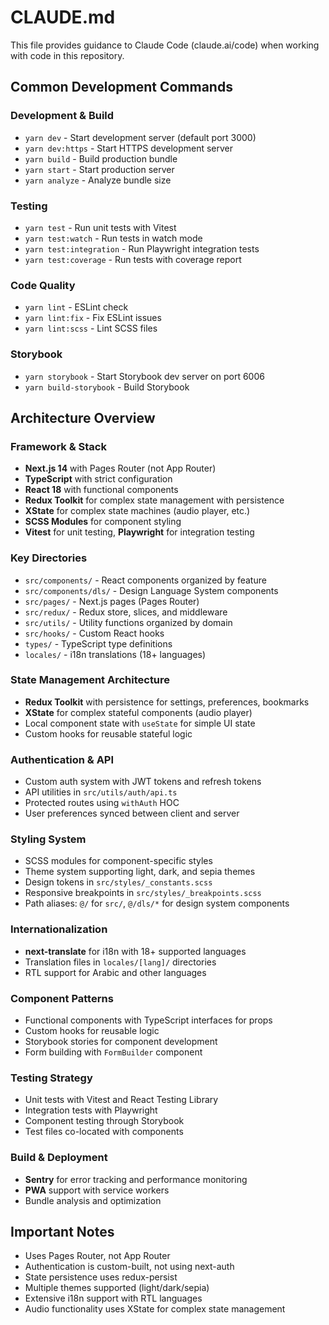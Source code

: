 # CLAUDE.md

This file provides guidance to Claude Code (claude.ai/code) when working with code in this
repository.

## Common Development Commands

### Development & Build

- `yarn dev` - Start development server (default port 3000)
- `yarn dev:https` - Start HTTPS development server
- `yarn build` - Build production bundle
- `yarn start` - Start production server
- `yarn analyze` - Analyze bundle size

### Testing

- `yarn test` - Run unit tests with Vitest
- `yarn test:watch` - Run tests in watch mode
- `yarn test:integration` - Run Playwright integration tests
- `yarn test:coverage` - Run tests with coverage report

### Code Quality

- `yarn lint` - ESLint check
- `yarn lint:fix` - Fix ESLint issues
- `yarn lint:scss` - Lint SCSS files

### Storybook

- `yarn storybook` - Start Storybook dev server on port 6006
- `yarn build-storybook` - Build Storybook

## Architecture Overview

### Framework & Stack

- **Next.js 14** with Pages Router (not App Router)
- **TypeScript** with strict configuration
- **React 18** with functional components
- **Redux Toolkit** for complex state management with persistence
- **XState** for complex state machines (audio player, etc.)
- **SCSS Modules** for component styling
- **Vitest** for unit testing, **Playwright** for integration testing

### Key Directories

- `src/components/` - React components organized by feature
- `src/components/dls/` - Design Language System components
- `src/pages/` - Next.js pages (Pages Router)
- `src/redux/` - Redux store, slices, and middleware
- `src/utils/` - Utility functions organized by domain
- `src/hooks/` - Custom React hooks
- `types/` - TypeScript type definitions
- `locales/` - i18n translations (18+ languages)

### State Management Architecture

- **Redux Toolkit** with persistence for settings, preferences, bookmarks
- **XState** for complex stateful components (audio player)
- Local component state with `useState` for simple UI state
- Custom hooks for reusable stateful logic

### Authentication & API

- Custom auth system with JWT tokens and refresh tokens
- API utilities in `src/utils/auth/api.ts`
- Protected routes using `withAuth` HOC
- User preferences synced between client and server

### Styling System

- SCSS modules for component-specific styles
- Theme system supporting light, dark, and sepia themes
- Design tokens in `src/styles/_constants.scss`
- Responsive breakpoints in `src/styles/_breakpoints.scss`
- Path aliases: `@/` for `src/`, `@/dls/*` for design system components

### Internationalization

- **next-translate** for i18n with 18+ supported languages
- Translation files in `locales/[lang]/` directories
- RTL support for Arabic and other languages

### Component Patterns

- Functional components with TypeScript interfaces for props
- Custom hooks for reusable logic
- Storybook stories for component development
- Form building with `FormBuilder` component

### Testing Strategy

- Unit tests with Vitest and React Testing Library
- Integration tests with Playwright
- Component testing through Storybook
- Test files co-located with components

### Build & Deployment

- **Sentry** for error tracking and performance monitoring
- **PWA** support with service workers
- Bundle analysis and optimization

## Important Notes

- Uses Pages Router, not App Router
- Authentication is custom-built, not using next-auth
- State persistence uses redux-persist
- Multiple themes supported (light/dark/sepia)
- Extensive i18n support with RTL languages
- Audio functionality uses XState for complex state management
